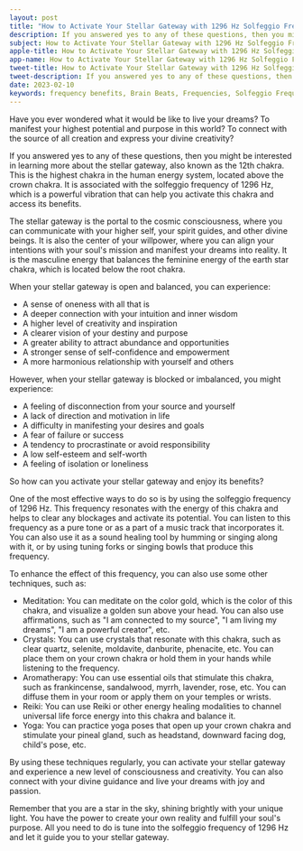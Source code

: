 ```yaml
---
layout: post
title: "How to Activate Your Stellar Gateway with 1296 Hz Solfeggio Frequency"
description: If you answered yes to any of these questions, then you might be interested in learning more about the stellar gateway, also known as the 12th chakra. This is the highest chakra in the human energy system, located above the crown chakra. It is associated with the solfeggio frequency of 1296 Hz, which is a powerful vibration that can help you activate this chakra and access its benefits.
subject: How to Activate Your Stellar Gateway with 1296 Hz Solfeggio Frequency
apple-title: How to Activate Your Stellar Gateway with 1296 Hz Solfeggio Frequency
app-name: How to Activate Your Stellar Gateway with 1296 Hz Solfeggio Frequency
tweet-title: How to Activate Your Stellar Gateway with 1296 Hz Solfeggio Frequency
tweet-description: If you answered yes to any of these questions, then you might be interested in learning more about the stellar gateway, also known as the 12th chakra. This is the highest chakra in the human energy system, located above the crown chakra. It is associated with the solfeggio frequency of 1296 Hz, which is a powerful vibration that can help you activate this chakra and access its benefits.
date: 2023-02-10
keywords: frequency benefits, Brain Beats, Frequencies, Solfeggio Frequency, stellar gateway, solar chakra, 1296 Hz, brainwave entrainment, sound therapy, 1296 Hz frequency benefits
---
```


Have you ever wondered what it would be like to live your dreams? To manifest your highest potential and purpose in this world? To connect with the source of all creation and express your divine creativity?

If you answered yes to any of these questions, then you might be interested in learning more about the stellar gateway, also known as the 12th chakra. This is the highest chakra in the human energy system, located above the crown chakra. It is associated with the solfeggio frequency of 1296 Hz, which is a powerful vibration that can help you activate this chakra and access its benefits.

The stellar gateway is the portal to the cosmic consciousness, where you can communicate with your higher self, your spirit guides, and other divine beings. It is also the center of your willpower, where you can align your intentions with your soul's mission and manifest your dreams into reality. It is the masculine energy that balances the feminine energy of the earth star chakra, which is located below the root chakra.

When your stellar gateway is open and balanced, you can experience:

- A sense of oneness with all that is
- A deeper connection with your intuition and inner wisdom
- A higher level of creativity and inspiration
- A clearer vision of your destiny and purpose
- A greater ability to attract abundance and opportunities
- A stronger sense of self-confidence and empowerment
- A more harmonious relationship with yourself and others

However, when your stellar gateway is blocked or imbalanced, you might experience:

- A feeling of disconnection from your source and yourself
- A lack of direction and motivation in life
- A difficulty in manifesting your desires and goals
- A fear of failure or success
- A tendency to procrastinate or avoid responsibility
- A low self-esteem and self-worth
- A feeling of isolation or loneliness

So how can you activate your stellar gateway and enjoy its benefits?

One of the most effective ways to do so is by using the solfeggio frequency of 1296 Hz. This frequency resonates with the energy of this chakra and helps to clear any blockages and activate its potential. You can listen to this frequency as a pure tone or as a part of a music track that incorporates it. You can also use it as a sound healing tool by humming or singing along with it, or by using tuning forks or singing bowls that produce this frequency.

To enhance the effect of this frequency, you can also use some other techniques, such as:

- Meditation: You can meditate on the color gold, which is the color of this chakra, and visualize a golden sun above your head. You can also use affirmations, such as "I am connected to my source", "I am living my dreams", "I am a powerful creator", etc.
- Crystals: You can use crystals that resonate with this chakra, such as clear quartz, selenite, moldavite, danburite, phenacite, etc. You can place them on your crown chakra or hold them in your hands while listening to the frequency.
- Aromatherapy: You can use essential oils that stimulate this chakra, such as frankincense, sandalwood, myrrh, lavender, rose, etc. You can diffuse them in your room or apply them on your temples or wrists.
- Reiki: You can use Reiki or other energy healing modalities to channel universal life force energy into this chakra and balance it.
- Yoga: You can practice yoga poses that open up your crown chakra and stimulate your pineal gland, such as headstand, downward facing dog, child's pose, etc.

By using these techniques regularly, you can activate your stellar gateway and experience a new level of consciousness and creativity. You can also connect with your divine guidance and live your dreams with joy and passion.

Remember that you are a star in the sky, shining brightly with your unique light. You have the power to create your own reality and fulfill your soul's purpose. All you need to do is tune into the solfeggio frequency of 1296 Hz and let it guide you to your stellar gateway.